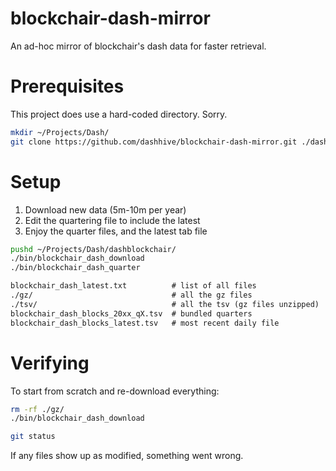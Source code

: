 # blockchair-dash-mirror

An ad-hoc mirror of blockchair's dash data for faster retrieval.

# Prerequisites

This project does use a hard-coded directory. Sorry.

```sh
mkdir ~/Projects/Dash/
git clone https://github.com/dashhive/blockchair-dash-mirror.git ./dashblockchair
```

# Setup

1. Download new data (5m-10m per year)
2. Edit the quartering file to include the latest
3. Enjoy the quarter files, and the latest tab file

```sh
pushd ~/Projects/Dash/dashblockchair/
./bin/blockchair_dash_download
./bin/blockchair_dash_quarter
```

```txt
blockchair_dash_latest.txt          # list of all files
./gz/                               # all the gz files
./tsv/                              # all the tsv (gz files unzipped)
blockchair_dash_blocks_20xx_qX.tsv  # bundled quarters
blockchair_dash_blocks_latest.tsv   # most recent daily file
```

# Verifying

To start from scratch and re-download everything:

```sh
rm -rf ./gz/
./bin/blockchair_dash_download

git status
```

If any files show up as modified, something went wrong.
